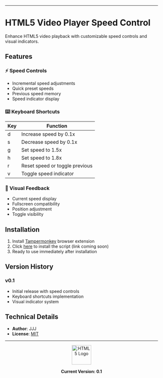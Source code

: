 
---
# HTML5 Video Player Speed Control

Enhance HTML5 video playback with customizable speed controls and visual indicators.

## Features

### ⚡ Speed Controls
- Incremental speed adjustments
- Quick preset speeds
- Previous speed memory
- Speed indicator display

### ⌨️ Keyboard Shortcuts

| Key | Function |
|-----|----------|
| d | Increase speed by 0.1x |
| s | Decrease speed by 0.1x |
| g | Set speed to 1.5x |
| h | Set speed to 1.8x |
| r | Reset speed or toggle previous |
| v | Toggle speed indicator |

### 🎯 Visual Feedback
- Current speed display
- Fullscreen compatibility
- Position adjustment
- Toggle visibility

## Installation

1. Install [Tampermonkey](https://www.tampermonkey.net/) browser extension
2. Click [here](#) to install the script (link coming soon)
3. Ready to use immediately after installation

## Version History

### v0.1
- Initial release with speed controls
- Keyboard shortcuts implementation
- Visual indicator system

## Technical Details

- **Author**: JJJ
- **License**: [MIT](https://choosealicense.com/licenses/mit/)

---

<div align="center">
<img src="https://logos-download.com/wp-content/uploads/2017/07/HTML5_logo.png" alt="HTML5 Logo" width="64">

**Current Version: 0.1**
</div>
